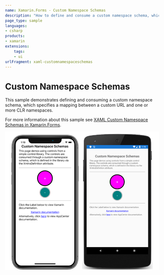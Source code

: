 ```yaml
---
name: Xamarin.Forms - Custom Namespace Schemas
description: "How to define and consume a custom namespace schema, which specifies a mapping between a custom URL and CLR namespaces (UI)"
page_type: sample
languages:
- csharp
products:
- xamarin
extensions:
    tags:
    - ui
urlFragment: xaml-customnamespaceschemas
---
```

# Custom Namespace Schemas

This sample demonstrates defining and consuming a custom namespace schema, which specifies a mapping between a custom URL and one or more CLR namespaces.

For more information about this sample see [XAML Custom Namespace Schemas in Xamarin.Forms](https://docs.microsoft.com/xamarin/xamarin-forms/xaml/custom-namespace-schemas/).

![Custom Namespace Schemas application screenshot](Screenshots/01All.png "Custom Namespace Schemas application screenshot")
